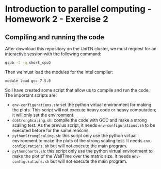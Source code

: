 # Introduction to parallel computing - Homework 2 - Exercise 2
## Compiling and running the code
After download this repository on the UniTN cluster, we must request for an interactive session with the following command:
```bash
qsub -I -q short_cpuQ
```
Then we must load the modules for the Intel compiler:
```bash
module load gcc-7.5.0
```
So I have created some script that allow us to compile and run the code. The important scripts are:
- `env-configurations.sh`: set the python virtual environment for making the plots.
  This script will not execute heavy code or heavy computation; it will only set the environment.
- `doStrongScaling.sh`: compile the code with GCC and make a strong scaling test. As the previus script, it needs `env-configurations.sh` to be executed before for the same reasons.
- `pythonStrongScaling.sh`: this script only use the python virtual environment to make the plots of the strong scaling test. It needs `env-configurations.sh` but will not execute the main program.
- `pythonCharts.sh`: this script only use the python virtual environment to make the plot of the WallTime over the matrix size. It needs `env-configurations.sh` but will not execute the main program.